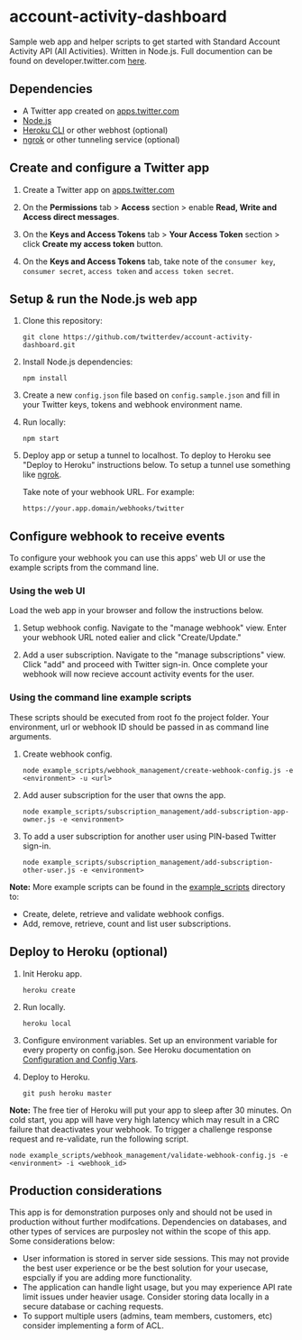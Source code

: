 # account-activity-dashboard
Sample web app and helper scripts to get started with Standard Account Activity API (All Activities). Written in Node.js. Full documention can be found on developer.twitter.com [here](https://developer.twitter.com/en/docs/accounts-and-users/subscribe-account-activity/overview).

## Dependencies

* A Twitter app created on [apps.twitter.com](https://apps.twitter.com/)
* [Node.js](https://nodejs.org)
* [Heroku CLI](https://devcenter.heroku.com/articles/heroku-cli) or other webhost (optional)
* [ngrok](https://ngrok.com/) or other tunneling service (optional)

## Create and configure a Twitter app

1. Create a Twitter app on [apps.twitter.com](https://apps.twitter.com/)

2. On the **Permissions** tab > **Access** section > enable **Read, Write and Access direct messages**.

3. On the **Keys and Access Tokens** tab > **Your Access Token** section > click **Create my access token** button.

4.  On the **Keys and Access Tokens** tab, take note of the `consumer key`, `consumer secret`, `access token` and `access token secret`.

## Setup & run the Node.js web app

1. Clone this repository:

	```
	git clone https://github.com/twitterdev/account-activity-dashboard.git
	```

2. Install Node.js dependencies:

	```
	npm install
	```

3. Create a new `config.json` file based on `config.sample.json` and fill in your Twitter keys, tokens and webhook environment name.

4. Run locally:

	```
	npm start
	```
	
5. Deploy app or setup a tunnel to localhost. To deploy to Heroku see "Deploy to Heroku" instructions below. To setup a tunnel use something like [ngrok](https://ngrok.com/).
	
	Take note of your webhook URL. For example:
	
	```
	https://your.app.domain/webhooks/twitter
	```
	
## Configure webhook to receive events
To configure your webhook you can use this apps' web UI or use the example scripts from the command line.

### Using the web UI

Load the web app in your browser and follow the instructions below.

1. Setup webhook config. Navigate to the "manage webhook" view. Enter your webhook URL noted ealier and click "Create/Update."
	
2. Add a user subscription. Navigate to the "manage subscriptions" view. Click "add" and proceed with Twitter sign-in. Once complete your webhook will now recieve account activity events for the user.
	
	
### Using the command line example scripts
These scripts should be executed from root fo the project folder. Your environment, url or webhook ID should be passed in as command line arguments.

1. Create webhook config.

	```
	node example_scripts/webhook_management/create-webhook-config.js -e <environment> -u <url>
	```

2. Add auser subscription for the user that owns the app.

	```
	node example_scripts/subscription_management/add-subscription-app-owner.js -e <environment>
	```
	
2. To add a user subscription for another user using PIN-based Twitter sign-in.

	```
	node example_scripts/subscription_management/add-subscription-other-user.js -e <environment>
	```

**Note:** More example scripts can be found in the [example_scripts](tree/master/example_scripts) directory to:

* Create, delete, retrieve and validate webhook configs.
* Add, remove, retrieve, count and list user subscriptions.


## Deploy to Heroku (optional)

1. Init Heroku app.

	```
	heroku create
	``` 

2. Run locally.

	```
	heroku local
	```
	
3. Configure environment variables. Set up an environment variable for every property on config.json. See Heroku documentation on [Configuration and Config Vars](https://devcenter.heroku.com/articles/config-vars).

4. Deploy to Heroku.

	```
	git push heroku master
	```

**Note:** The free tier of Heroku will put your app to sleep after 30 minutes. On cold start, you app will have very high latency which may result in a CRC failure that deactivates your webhook. To trigger a challenge response request and re-validate, run the following script.

```
node example_scripts/webhook_management/validate-webhook-config.js -e <environment> -i <webhook_id>
```

## Production considerations
This app is for demonstration purposes only and should not be used in production without further modifcations. Dependencies on databases, and other types of services are purposley not within the scope of this app. Some considerations below:

- User information is stored in server side sessions. This may not provide the best user experience or be the best solution for your usecase, espcially if you are adding more functionality.
- The application can handle light usage, but you may experience API rate limit issues under heavier usage. Consider storing data locally in a secure database or caching requests.
- To support multiple users (admins, team members, customers, etc) consider implementing a form of ACL.</li>
